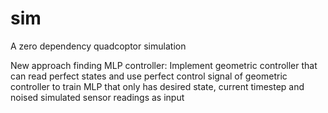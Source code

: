 # sim
A zero dependency quadcoptor simulation

New approach finding MLP controller:
Implement geometric controller that can read perfect states
and use perfect control signal of geometric controller to train MLP
that only has desired state, current timestep and noised simulated sensor
readings as input